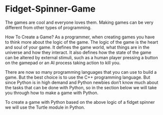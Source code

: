 # Fidget-Spinner-Game
The games are cool and everyone loves them. Making games can be very different from other types of programming.

How To Create a Game?
As a programmer, when creating games you have to think more about the logic of the game. The logic of the game is the heart and soul of your game. It defines the game world, what things are in the universe and how they interact. It also defines how the state of the game can be altered by external stimuli, such as a human player pressing a button on the gamepad or an AI process taking action to kill you.

There are now so many programming languages that you can use to build a game. But the best choice is to use the C++ programming language. But since Python is in high demand and Python newbies don’t know much about the tasks that can be done with Python, so in the section below we will take you through how to make a game with Python.

To create a game with Python based on the above logic of a fidget spinner we will use the Turtle module in Python.

